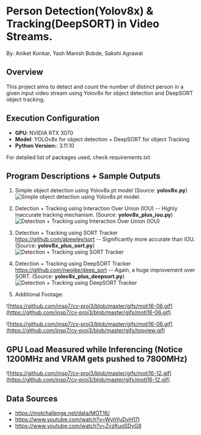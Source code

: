 # Person Detection(Yolov8x) & Tracking(DeepSORT) in Video Streams.

By:
Aniket Konkar,
Yash Manish Bobde,
Sakshi Agrawal

## Overview
This project aims to detect and count the number of distinct person in a given input video stream using Yolov8x for object detection and DeepSORT object tracking.

## Execution Configuration
- **GPU**: NVIDIA RTX 3070
- **Model**: YOLOv8x for object detection + DeepSORT for object Tracking
- **Python Version:**: 3.11.10

For detailed list of packages used, check requirements.txt

## Program Descriptions + Sample Outputs

1. Simple object detection using Yolov8x.pt model (Source: **yolov8x.py**)
    ![Simple object detection using Yolov8x.pt model.](https://github.com/insp7/cv-proj3/blob/master/gifs/1Person.gif)

2. Detection + Tracking using Interaction Over Union (IOU) -- Highly inaccurate tracking mechanism. (Source: **yolov8x_plus_iou.py**)
    ![Detection + Tracking using Interaction Over Union (IOU)](https://github.com/insp7/cv-proj3/blob/master/gifs/moti16-01-iou.gif)

3. Detection + Tracking using SORT Tracker https://github.com/abewley/sort -- Significantly more accurate than IOU. (Source: **yolov8x_plus_sort.py**)
    ![Detection + Tracking using SORT Tracker](https://github.com/insp7/cv-proj3/blob/master/gifs/moti16-01-SORT.gif)

4. Detection + Tracking using DeepSORT Tracker https://github.com/nwojke/deep_sort -- Again, a huge improvement over SORT. (Source: **yolov8x_plus_deepsort.py**)
    ![Detection + Tracking using DeepSORT Tracker](https://github.com/insp7/cv-proj3/blob/master/gifs/moti16-01-DeepSORT.gif)

5. Additional Footage: 

![https://github.com/insp7/cv-proj3/blob/master/gifs/moti16-06.gif](https://github.com/insp7/cv-proj3/blob/master/gifs/moti16-06.gif)

![https://github.com/insp7/cv-proj3/blob/master/gifs/moti16-06.gif](https://github.com/insp7/cv-proj3/blob/master/gifs/topview.gif)


## GPU Load Measured while Inferencing (Notice 1200MHz and VRAM gets pushed to 7800MHz)
![https://github.com/insp7/cv-proj3/blob/master/gifs/moti16-12.gif](https://github.com/insp7/cv-proj3/blob/master/gifs/moti16-12.gif)

## Data Sources
- https://motchallenge.net/data/MOT16/
- https://www.youtube.com/watch?v=WvhYuDvH17I
- https://www.youtube.com/watch?v=ZvzKuqSDyG8
